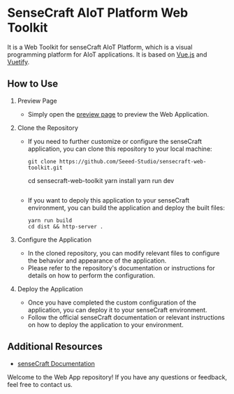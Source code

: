 # SenseCraft AIoT Platform Web Toolkit


It is a Web Toolkit for senseCraft AIoT Platform, which is a visual programming platform for AIoT applications. It is based on [Vue.js](https://vuejs.org/) and [Vuetify](https://vuetifyjs.com/).

## How to Use

1. Preview Page
   - Simply open the [preview page](https://seeed-studio.github.io/sensecraft-web-toolkit/) to preview the Web Application.

2. Clone the Repository
   - If you need to further customize or configure the senseCraft application, you can clone this repository to your local machine:
     ```
     git clone https://github.com/Seeed-Studio/sensecraft-web-toolkit.git
     ```
     cd sensecraft-web-toolkit
     yarn install
     yarn run dev
     ```
   - If you want to depoly this application to your senseCraft environment, you can build the application and deploy the built files:
     ```
     yarn run build
     cd dist && http-server .
     ``` 

3. Configure the Application
   - In the cloned repository, you can modify relevant files to configure the behavior and appearance of the application.
   - Please refer to the repository's documentation or instructions for details on how to perform the configuration.

4. Deploy the Application
   - Once you have completed the custom configuration of the application, you can deploy it to your senseCraft environment.
   - Follow the official senseCraft documentation or relevant instructions on how to deploy the application to your environment.

## Additional Resources

- [senseCraft Documentation](https://sensecraftma.seeed.cc/)

Welcome to the Web App repository! If you have any questions or feedback, feel free to contact us.
